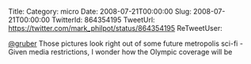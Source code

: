 Title: 
Category: micro
Date: 2008-07-21T00:00:00
Slug: 2008-07-21T00:00:00
TwitterId: 864354195
TweetUrl: https://twitter.com/mark_philpot/status/864354195
ReTweetUser: 

[@gruber](https://twitter.com/gruber) Those pictures look right out of some future metropolis sci-fi - Given media restrictions, I wonder how the Olympic coverage will be